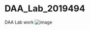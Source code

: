 # DAA_Lab_2019494
DAA Lab work
![image](https://user-images.githubusercontent.com/103889353/220013179-0e755fbe-8841-4f85-b008-06323f0b2495.png)
